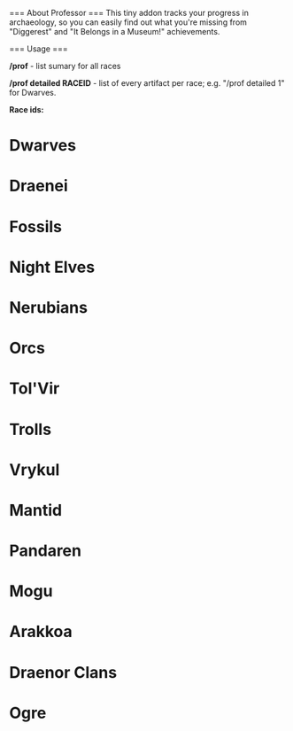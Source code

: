 === About Professor ===
This tiny addon tracks your progress in archaeology, so you can easily find out what you're missing from "Diggerest" and "It Belongs in a Museum!" achievements.

=== Usage ===

**/prof** - list sumary for all races

**/prof detailed RACEID** - list of every artifact per race; e.g. "/prof detailed 1" for Dwarves.

**Race ids:**
# Dwarves
# Draenei
# Fossils
# Night Elves
# Nerubians
# Orcs
# Tol'Vir
# Trolls
# Vrykul
# Mantid
# Pandaren
# Mogu
# Arakkoa
# Draenor Clans
# Ogre
